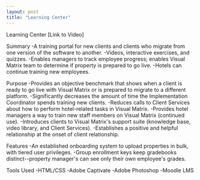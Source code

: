 ```yaml
---
layout: post
title: "Learning Center"
---
```


Learning Center
[Link to Video]

Summary
-A training portal for new clients and clients who migrate from one version of the software to another.
-Videos, interactive exercises, and quizzes.
-Enables managers to track employee progress; enables Visual Matrix team to determine if property is prepared to go live.
-Hotels can continue training new employees.

Purpose
-Provides an objective benchmark that shows when a client is ready to go live with Visual Matrix or is prepared to migrate to a different platform.
-Significantly decreases the amount of time the Implementation Coordinator spends training new clients.
-Reduces calls to Client Services about how to perform hotel-related tasks in Visual Matrix.
-Provides hotel managers a way to train new staff members on Visual Matrix (continued use).
-Introduces clients to Visual Matrix's support suite (knowledge base, video library, and Client Services).
-Establishes a positive and helpful relationship at the onset of client relationship.

Features
-An established onboarding system to upload properties in bulk, with tiered user privileges. 
-Group enrollment keys keep gradebooks distinct--property manager's can see only their own employee's grades.

Tools Used
-HTML/CSS
-Adobe Captivate
-Adobe Photoshop
-Moodle LMS
